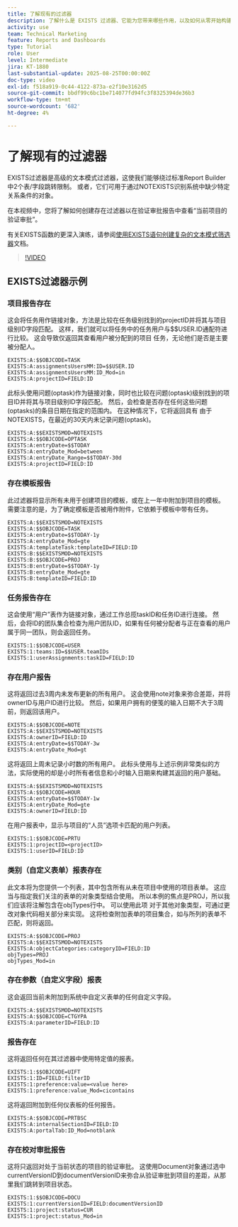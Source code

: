 ```yaml
---
title: 了解现有的过滤器
description: 了解什么是 EXISTS 过滤器、它能为您带来哪些作用，以及如何从零开始构建一个。此外，还可以查看多个有用的 EXISTS 过滤器示例。
activity: use
team: Technical Marketing
feature: Reports and Dashboards
type: Tutorial
role: User
level: Intermediate
jira: KT-1880
last-substantial-update: 2025-08-25T00:00:00Z
doc-type: video
exl-id: f518a919-0c44-4122-873a-e2f10e3162d5
source-git-commit: bbdf99c6bc1be714077fd94fc3f8325394de36b3
workflow-type: tm+mt
source-wordcount: '682'
ht-degree: 4%

---
```


# 了解现有的过滤器

EXISTS过滤器是高级的文本模式过滤器，这使我们能够绕过标准Report Builder中2个表/字段跳转限制。 或者，它们可用于通过NOTEXISTS识别系统中缺少特定关系条件的对象。

在本视频中，您将了解如何创建存在过滤器以在验证审批报告中查看“当前项目的验证审批”。

有关EXISTS函数的更深入演练，请参阅[使用EXISTS语句创建复杂的文本模式筛选器](https://experienceleague.adobe.com/en/docs/workfront/using/reporting/reports/text-mode/create-complex-text-mode-filters-using-exists-statements)文档。

>[!VIDEO](https://video.tv.adobe.com/v/3471181/?quality=12&learn=on&enablevpops=1)

## EXISTS过滤器示例

### 项目报告存在

这会将任务用作链接对象，方法是比较在任务级别找到的projectID并将其与项目级别ID字段匹配。 这样，我们就可以将任务中的任务用户与$$USER.ID通配符进行比较。 这会导致仅返回其查看用户被分配到的项目
任务，无论他们是否是主要被分配人。

```
EXISTS:A:$$OBJCODE=TASK
EXISTS:A:assignmentsUsersMM:ID=$$USER.ID
EXISTS:A:assignmentsUsersMM:ID_Mod=in
EXISTS:A:projectID=FIELD:ID
```


此标头使用问题(optask)作为链接对象，同时也比较在问题(optask)级别找到的项目ID并将其与项目级别ID字段匹配。 然后，会检查是否存在任何这些问题(optasks)的条目日期在指定的范围内。 在这种情况下，它将返回具有
由于NOTEXISTS，在最近的30天内未记录问题(optask)。

```
EXISTS:A:$$EXISTSMOD=NOTEXISTS
EXISTS:A:$$OBJCODE=OPTASK
EXISTS:A:entryDate=$$TODAY
EXISTS:A:entryDate_Mod=between
EXISTS:A:entryDate_Range=$$TODAY-30d
EXISTS:A:projectID=FIELD:ID
```

### 存在模板报告

此过滤器将显示所有未用于创建项目的模板，或在上一年中附加到项目的模板。 需要注意的是，为了确定模板是否被用作附件，它依赖于模板中带有任务。

```
EXISTS:A:$$EXISTSMOD=NOTEXISTS
EXISTS:A:$$OBJCODE=TASK
EXISTS:A:entryDate=$$TODAY-1y
EXISTS:A:entryDate_Mod=gte
EXISTS:A:templateTask:templateID=FIELD:ID
EXISTS:B:$$EXISTSMOD=NOTEXISTS
EXISTS:B:$$OBJCODE=PROJ
EXISTS:B:entryDate=$$TODAY-1y
EXISTS:B:entryDate_Mod=gte
EXISTS:B:templateID=FIELD:ID
```

### 任务报告存在

这会使用“用户”表作为链接对象，通过工作总揽taskID和任务ID进行连接。 然后，会将ID的团队集合检查为用户团队ID，如果有任何被分配者与正在查看的用户属于同一团队，则会返回任务。

```
EXISTS:1:$$OBJCODE=USER
EXISTS:1:teams:ID=$$USER.teamIDs
EXISTS:1:userAssignments:taskID=FIELD:ID
```

### 存在用户报告

这将返回过去3周内未发布更新的所有用户。 这会使用note对象来弥合差距，并将ownerID与用户ID进行比较。 然后，如果用户拥有的便笺的输入日期不大于3周前，则返回该用户。

```
EXISTS:A:$$OBJCODE=NOTE
EXISTS:A:$$EXISTSMOD=NOTEXISTS
EXISTS:A:ownerID=FIELD:ID
EXISTS:A:entryDate=$$TODAY-3w
EXISTS:A:entryDate_Mod=gt
```

这将返回上周未记录小时数的所有用户。 此标头使用与上述示例非常类似的方法，实际使用的却是小时所有者信息和小时输入日期来构建其返回的用户基础。

```
EXISTS:A:$$EXISTSMOD=NOTEXISTS
EXISTS:A:$$OBJCODE=HOUR
EXISTS:A:entryDate=$$TODAY-1w
EXISTS:A:entryDate_Mod=gte
EXISTS:A:ownerID=FIELD:ID
```

在用户报表中，显示与项目的“人员”选项卡匹配的用户列表。

```
EXISTS:1:$$OBJCODE=PRTU
EXISTS:1:projectID=<projectID>
EXISTS:1:userID=FIELD:ID
```

### 类别（自定义表单）报表存在

此文本将为您提供一个列表，其中包含所有从未在项目中使用的项目表单。 这应当与指定我们关注的表单的对象类型结合使用。 所以本例的焦点是PROJ，所以我们应该将注解包含在objTypes行中。 可以使用此项
对于其他对象类型，可通过更改对象代码相关部分来实现。 这将检查附加表单的项目集合，如与所列的表单不匹配，则将返回。

```
EXISTS:A:$$OBJCODE=PROJ
EXISTS:A:$$EXISTSMOD=NOTEXISTS
EXISTS:A:objectCategories:categoryID=FIELD:ID
objTypes=PROJ
objTypes_Mod=in
```

### 存在参数（自定义字段）报表

这会返回当前未附加到系统中自定义表单的任何自定义字段。

```
EXISTS:A:$$EXISTSMOD=NOTEXISTS
EXISTS:A:$$OBJCODE=CTGYPA
EXISTS:A:parameterID=FIELD:ID
```

### 报告存在

这将返回任何在其过滤器中使用特定值的报表。

```
EXISTS:1:$$OBJCODE=UIFT
EXISTS:1:ID=FIELD:filterID
EXISTS:1:preference:value=<value here>
EXISTS:1:preference:value_Mod=cicontains
```

这将返回附加到任何仪表板的任何报告。

```
EXISTS:A:$$OBJCODE=PRTBSC
EXISTS:A:internalSectionID=FIELD:ID
EXISTS:A:portalTab:ID_Mod=notblank
```

### 存在校对审批报告

这将只返回对处于当前状态的项目的验证审批。 这使用Document对象通过选中currentVersionID到documentVersionID来弥合从验证审批到项目的差距，从那里我们跳转到项目状态。

```
EXISTS:1:$$OBJCODE=DOCU
EXISTS:1:currentVersionID=FIELD:documentVersionID
EXISTS:1:project:status=CUR
EXISTS:1:project:status_Mod=in
```
